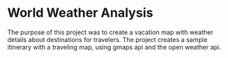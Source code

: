 # World Weather Analysis

The purpose of this project was to create a vacation map with weather details about destinations for travelers. The project creates a sample itinerary with a traveling map, using gmaps api and the open weather api.
